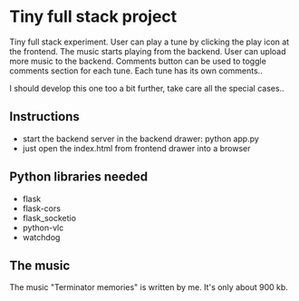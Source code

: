 # Tiny full stack project

Tiny full stack experiment. User can play a tune by clicking the play icon at the frontend. The music starts playing from the backend. User can upload more music to the backend. Comments button can be used to toggle comments section for each tune. Each tune has its own comments..

I should develop this one too a bit further, take care all the special cases..

## Instructions

- start the backend server in the backend drawer: python app.py
- just open the index.html from frontend drawer into a browser

## Python libraries needed

- flask
- flask-cors
- flask_socketio
- python-vlc
- watchdog

## The music

The music "Terminator memories" is written by me. It's only about 900 kb.
